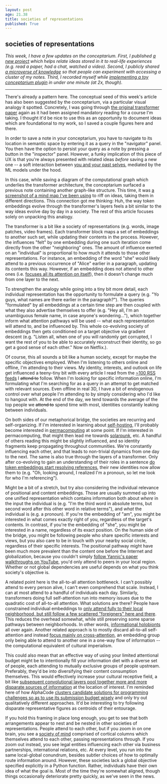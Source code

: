 ```yaml
---
layout: post
age: 21.38
title: societies of representations
published: True
---
```


## societies of representations

_This week, I have a few updates on the conceptarium. First, I published [a new project](/thoughtware/bibliography) which helps relate ideas stored in it to real-life experiences (e.g. read a paper, had a chat, watched a video). Second, I publicly shared [a microverse of knowledge](/reflections/sharing-searches) so that people can experiment with accessing a cluster of my notes. Third, I recorded myself while [implementing a toy conceptarium plugin](/assets/vid/conceptarium_speedrun.mp4) in under one minute (at 2x, though)._

---

There's already a pattern here. The conceptual seed of this week's article has also been suggested by the conceptarium, via a particular visual analogy it spotted. Concretely, I was going through [the original transformer paper](https://arxiv.org/abs/1706.03762) again as it had been assigned mandatory reading for a course I'm taking. I thought it'd be nice to use this as an opportunity to document ideas which are foundational to my work, so I saved a couple figures here and there.

In order to save a note in your conceptarium, you have to navigate to its location in semantic space by entering it as a query in the "navigator" panel. You then have the option to persist your query as a note by pressing a button in the "inspector" panel. However, a funky implication of this piece of UX is that you're always presented with related ideas _before_ saving a new one -- a soft interaction between [you and your past selves](/reflections/expecting-unexpected-ideas), mediated by the ML models under the hood.

In this case, while saving a diagram of the computational graph which underlies the transformer architecture, the conceptarium surfaced a previous note containing another graph-like structure. This time, it was [a screenshot of a mind map I've been using](/assets/img/mindmap.png) to riff on ideas, taking them in different directions. This connection got me thinking: Huh, the way token embeddings evolve through the transformer's layers feels a bit similar to the way ideas evolve day by day in a society. The rest of this article focuses solely on unpacking this analogy.

The transformer is a bit like a society of representations (e.g. words, image patches, video frames). Each transformer block maps a set of embeddings to another such set, while updating their contents in the process. However, the influences "felt" by one embedding during one such iteration come directly from the other "neighboring" ones. The amount of influence exerted on an "individual" is proportional to how much it attends to those other representations. For instance, an embedding of the word "she" would likely attend to a previous occurrence of "Alice" earlier in a paragraph, updating its contents this way. However, if an embedding does not attend to other ones (i.e. [focuses all its attention on itself](/reflections/dynamical-systems-online)), then it doesn't change much from one layer to the next.

To strengthen the analogy while going into a tiny bit more detail, each individual representation has the opportunity to formulate a query (e.g. "Yo guys, what names are there earlier in the paragraph?"). The queries "formulated" by all embeddings at a certain time step are then coupled with what they also advertise themselves to offer (e.g. "Hey all, I'm an unambiguous female name, in case anyone's wondering..."), which together inform what attention pathways will be used -- what each representation will attend to, and be influenced by. This whole co-evolving society of embeddings then gets conditioned on a target objective via gradient descent (e.g. "Listen all, when one of you will randomly get corrupted, I want the rest of you to be able to accurately reconstruct their identity, so go get a good sense of each other." Now on Netflix.).

Of course, this all sounds a bit like a human society, except for maybe the specific objectives employed. When I'm listening to others online and offline, I'm attending to their views. My identity, interests, and outlook on life get influenced a teeny-tiny bit with every article I read from the [~100 RSS feeds](/blogroll.opml) I ~~attend to~~ follow. When I'm looking for specific information online, I'm formulating what I'm searching for as a query in an attempt to get matched with relevant sources. Even offline in real 3D, I have a bit of endogenous control over what people I'm attending to by simply considering who I'd like to hangout with. At the end of the day, we tend towards the average of the top people we ~~attend to~~ spend time with most, identities constantly leaking between individuals.

On both sides of our metaphorical bridge, the societies are recurring and self-organizing. If I'm interested in learning about [self-hosting](https://www.reddit.com/r/selfhosted), I'll probably become interested in [permacomputing](https://wiki.xxiivv.com/site/permacomputing.html) at some point. If I'm interested in permacomputing, that might then lead me towards [solarpunk](https://www.reddit.com/r/solarpunk/), etc. A handful of others reading this might be slightly influenced, and so identity fragments keep propagating throughout communities. We're constantly influencing each other, and that leads to non-trivial dynamics from one day to the next. The same is also true through the layers of a transformer. Only after co-evolving to gain an understanding of their roles in a sentence [do token embeddings start resolving references](https://aclanthology.org/P19-1452.pdf#page=3), their new identities now allow them to (e.g. "Oh, looking around, I realized I'm a pronoun, so let me look for who I'm referencing").

Might be a bit of a stretch, but try also considering the individual relevance of positional and content embeddings. Those are usually summed up into one unified representation which contains information both about _where_ in the input the individual is (e.g. "I'm the third word in absolute terms, but second word after this other word in relative terms"), and _what_ the individual is (e.g. a pronoun). If you're the embedding of "am", you might be interested in what comes exactly right of you, regardless of the target's contents. In contrast, if you're the embedding of "she", you might be interested in a name, regardless of its exact position. On the human side of the bridge, you might be following people who share specific interests and views, but you also care to be in touch with your nearby social circle, regardless of their specific interests. The positional pathway might have been much more prevalent than the content one before the Internet and globalization, because you couldn't simply [follow Yannic's paper walkthroughs on YouTube](https://www.youtube.com/c/YannicKilcher/videos), you'd only attend to peers in your local region. Whether or not global dependencies are useful depends on what you think society's objective is.

A related point here is the all-to-all attention bottleneck. I can't possibly attend to every person alive, I can't even comprehend that scale. Instead, I can at most attend to a handful of individuals each day. Similarly, transformers doing full self-attention run into memory issues due to the quadratic cost of all-to-all attention. What solutions are there? People have constrained individual embeddings to [only attend fully to their local neighborhood, but still follow a few scattered "foreigners" here and there](https://arxiv.org/pdf/2004.05150.pdf#page=3). This reduces the overhead somewhat, while still preserving some sparse pathways between neighborhoods. In other words, [informational holobionts](/reflections/infosphere-megastructures) all over again. Another related approach is to mostly discard all-to-all self-attention and instead [focus mainly on cross-attention](https://arxiv.org/pdf/2103.03206.pdf#page=2), an embedding group only being able to attend to another one in a one-way flow of information -- the computational equivalent of cultural imperialism.

This could also mean that an effective way of using your limited attentional budget might be to intentionally fill your information diet with a diverse set of people, each attending to mutually exclusive groups of people upstream. Preferably, they'd be into diversifying their content consumption themselves. This would effectively increase your cultural receptive field, a bit like [subsequent convolutional layers pool together more and more disparate sources of information](https://distill.pub/2019/computing-receptive-fields/) at the location of interest. I'm reminded here of how AlphaCode [clusters candidate solutions for programming challenges so as to use its submission budget wisely](https://storage.googleapis.com/deepmind-media/AlphaCode/competition_level_code_generation_with_alphacode.pdf#page=9) and only try out qualitatively different approaches. It'd be interesting to try following disparate representative figures as centroids of their entourage.

If you hold this framing in place long enough, you get to see that both arrangements appear to nest and be nested in other societies of representations. People attend to each other, but if you zoom in on one brain, you see a [society of mind](https://www.goodreads.com/en/book/show/326790.The_Society_of_Mind) comprised of cortical columns which themselves attend to each other, passing representations through. If you zoom out instead, you see legal entities influencing each other via business partnerships, international relations, etc. At every level, you run into the same local-global conundrum, besides subtler choices of how to optimally route information around. However, these societies lack a global objective specified explicitly in a Python function. Rather, individuals have their own idea of what the goal is. Most of the time they're somewhat aligned, though things occasionally deteriorate pretty quickly, as we've seen in the news.
